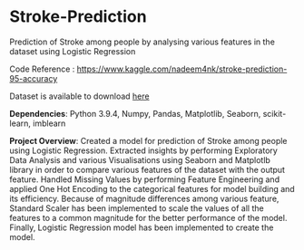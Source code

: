 # Stroke-Prediction
Prediction of Stroke among people by analysing various features in the dataset using Logistic Regression

Code Reference : https://www.kaggle.com/nadeem4nk/stroke-prediction-95-accuracy

Dataset is available to download [here](https://www.kaggle.com/fedesoriano/stroke-prediction-dataset)


**Dependencies**: 
Python 3.9.4,
Numpy,
Pandas,
Matplotlib,
Seaborn,
scikit-learn,
imblearn


**Project Overview**:
Created a model for prediction of Stroke among people using Logistic Regression. Extracted insights by performing Exploratory Data Analysis and various Visualisations using Seaborn and Matplotlb library in order to compare various features of the dataset with the output feature. Handled Missing Values by performing Feature Engineering and applied One Hot Encoding to the categorical features for model building and its efficiency. Because of magnitude differences among various feature, Standard Scaler has been implemented to scale the values of all the features to a common magnitude for the better performance of the model. Finally, Logistic Regression model has been implemented to create the model.
